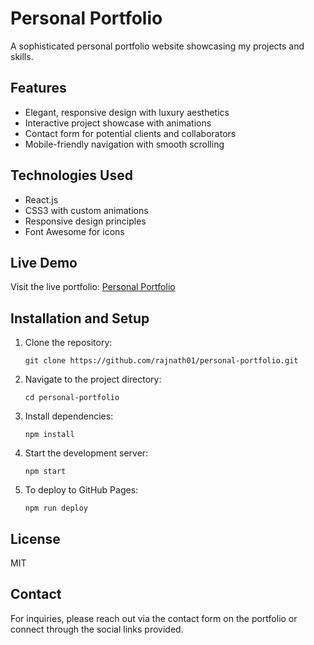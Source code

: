 # Personal Portfolio

A sophisticated personal portfolio website showcasing my projects and skills.

## Features

- Elegant, responsive design with luxury aesthetics
- Interactive project showcase with animations
- Contact form for potential clients and collaborators
- Mobile-friendly navigation with smooth scrolling

## Technologies Used

- React.js
- CSS3 with custom animations
- Responsive design principles
- Font Awesome for icons

## Live Demo

Visit the live portfolio: [Personal Portfolio](https://rajnath01.github.io/personal-portfolio/)

## Installation and Setup

1. Clone the repository:
   ```
   git clone https://github.com/rajnath01/personal-portfolio.git
   ```

2. Navigate to the project directory:
   ```
   cd personal-portfolio
   ```

3. Install dependencies:
   ```
   npm install
   ```

4. Start the development server:
   ```
   npm start
   ```

5. To deploy to GitHub Pages:
   ```
   npm run deploy
   ```

## License

MIT

## Contact

For inquiries, please reach out via the contact form on the portfolio or connect through the social links provided.